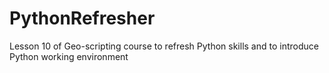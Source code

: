 # PythonRefresher
Lesson 10 of Geo-scripting course to refresh Python skills and to introduce Python working environment
